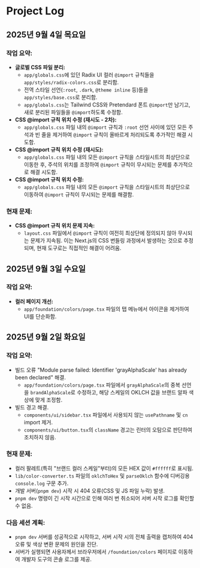 # Project Log

## 2025년 9월 4일 목요일

### 작업 요약:
- **글로벌 CSS 파일 분리:**
  - `app/globals.css`에 있던 Radix UI 컬러 `@import` 규칙들을 `app/styles/radix-colors.css`로 분리함.
  - 전역 스타일 선언(`:root`, `.dark`, `@theme inline` 등)들을 `app/styles/base.css`로 분리함.
  - `app/globals.css`는 Tailwind CSS와 Pretendard 폰트 `@import`만 남기고, 새로 분리된 파일들을 `@import`하도록 수정함.
- **CSS @import 규칙 위치 수정 (재시도 - 2차):**
  - `app/globals.css` 파일 내의 `@import` 규칙과 `:root` 선언 사이에 있던 모든 주석과 빈 줄을 제거하여 `@import` 규칙이 올바르게 처리되도록 추가적인 해결 시도함.
- **CSS @import 규칙 위치 수정 (재시도):**
  - `app/globals.css` 파일 내의 모든 `@import` 규칙을 스타일시트의 최상단으로 이동한 후, 주석의 위치를 조정하여 `@import` 규칙이 무시되는 문제를 추가적으로 해결 시도함.
- **CSS @import 규칙 위치 수정:**
  - `app/globals.css` 파일 내의 모든 `@import` 규칙을 스타일시트의 최상단으로 이동하여 `@import` 규칙이 무시되는 문제를 해결함.

### 현재 문제:
- **CSS @import 규칙 위치 문제 지속:**
  - `layout.css` 파일에서 `@import` 규칙이 여전히 최상단에 정의되지 않아 무시되는 문제가 지속됨. 이는 Next.js의 CSS 번들링 과정에서 발생하는 것으로 추정되며, 현재 도구로는 직접적인 해결이 어려움.

## 2025년 9월 3일 수요일

### 작업 요약:
- **컬러 페이지 개선:**
  - `app/foundation/colors/page.tsx` 파일의 탭 메뉴에서 아이콘을 제거하여 UI를 단순화함.

## 2025년 9월 2일 화요일

### 작업 요약:
- 빌드 오류 "Module parse failed: Identifier 'grayAlphaScale' has already been declared" 해결.
  - `app/foundation/colors/page.tsx` 파일에서 `grayAlphaScale`의 중복 선언을 `brandAlphaScale`로 수정하고, 해당 스케일의 OKLCH 값을 브랜드 알파 색상에 맞게 조정함.
- 빌드 경고 해결.
  - `components/ui/sidebar.tsx` 파일에서 사용되지 않는 `usePathname` 및 `cn` import 제거.
  - `components/ui/button.tsx`의 `className` 경고는 린터의 오탐으로 판단하여 조치하지 않음.

### 현재 문제:
- 컬러 팔레트(특히 "브랜드 컬러 스케일"부터)의 모든 HEX 값이 `#ffffff`로 표시됨.
- `lib/color-converter.ts` 파일의 `oklchToHex` 및 `parseOklch` 함수에 디버깅용 `console.log` 구문 추가.
- 개발 서버(`pnpm dev`) 시작 시 404 오류(CSS 및 JS 파일 누락) 발생.
- `pnpm dev` 명령이 긴 시작 시간으로 인해 여러 번 취소되어 서버 시작 로그를 확인할 수 없음.

### 다음 세션 계획:
- `pnpm dev` 서버를 성공적으로 시작하고, 서버 시작 시의 전체 출력을 캡처하여 404 오류 및 색상 변환 문제의 원인을 진단.
- 서버가 실행되면 사용자께서 브라우저에서 `/foundation/colors` 페이지로 이동하여 개발자 도구의 콘솔 로그를 제공.